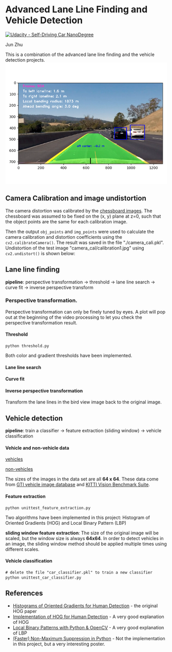 # Advanced Lane Line Finding and Vehicle Detection

[![Udacity - Self-Driving Car NanoDegree](https://s3.amazonaws.com/udacity-sdc/github/shield-carnd.svg)](http://www.udacity.com/drive)

Jun Zhu

This is a combination of the advanced lane line finding and the vehicle detection projects.
![alt text](highlight-1.png)


## Camera Calibration and image undistortion 

The camera distortion was calibrated by the [chessboard images](./camera_cal/). The chessboard was assumed to be fixed on the (x, y) plane at z=0, such that the object points are the same for each calibration image.

Then the output `obj_points` and `img_points` were used to calculate the camera calibration and distortion coefficients using the `cv2.calibrateCamera()`.  The result was saved in the file "./camera_cali.pkl". Undistortion of the test image "camera_cal/calibration1.jpg" using `cv2.undistort()` is shown below: 


## Lane line finding

**pipeline**: perspective transformation -> threshold -> lane line search -> curve fit -> inverse perspective transform

### Perspective transformation.

Perspective transformation can only be finely tuned by eyes. A plot will pop out at the beginning of the video processing to let you check the perspective transformation result.


#### Threshold
```
python threshold.py
```
Both color and gradient thresholds have been implemented.

#### Lane line search



#### Curve fit



#### Inverse perspective transformation

Transform the lane lines in the bird view image back to the original image.

## Vehicle detection

**pipeline**: train a classifier -> feature extraction (sliding window) -> vehicle classification

#### Vehicle and non-vehicle data

[vehicles](https://s3.amazonaws.com/udacity-sdc/Vehicle_Tracking/vehicles.zip)

[non-vehicles](https://s3.amazonaws.com/udacity-sdc/Vehicle_Tracking/non-vehicles.zip) 

The sizes of the images in the data set are all **64 x 64**. These data come from [GTI vehicle image database](http://www.gti.ssr.upm.es/data/Vehicle_database.html) and [KITTI Vision Benchmark Suite](http://www.cvlibs.net/datasets/kitti/).

#### Feature extraction

```
python unittest_feature_extraction.py
```

 Two algorithms have been implemented in this project: Histogram of Oriented Gradients (HOG) and Local Binary Pattern (LBP) 

**sliding window feature extraction**: The size of the original image will be scaled, but the window size is always **64x64**. In order to detect vehicles in an image, the sliding window method should be applied multiple times using different scales.

#### Vehicle classification

```
# delete the file "car_classifier.pkl" to train a new classifier
python unittest_car_classifier.py
```


## References

- [Histograms of Oriented Gradients for Human Detection](http://www.csd.uwo.ca/~olga/Courses/Fall2009/9840/Papers/DalalTriggsCVPR05.pdf) - the original HOG paper
- [Implementation of HOG for Human Detection](http://www.geocities.ws/talh_davidc/#cst_extract) - A very good explanation of HOG
- [Local Binary Patterns with Python & OpenCV](http://www.pyimagesearch.com/2015/12/07/local-binary-patterns-with-python-opencv) - A very good explanation of LBP
- [(Faster) Non-Maximum Suppression in Python](http://www.pyimagesearch.com/2015/02/16/faster-non-maximum-suppression-python/) - Not the implementation in this project, but a very interesting poster.
